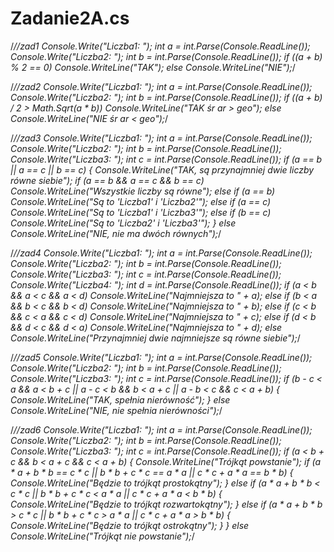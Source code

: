 # Zadanie2A.cs
/*//zad1
Console.Write("Liczba1: ");
int a = int.Parse(Console.ReadLine());
Console.Write("Liczba2: ");
int b = int.Parse(Console.ReadLine());
if ((a + b) % 2 == 0) Console.WriteLine("TAK");
else Console.WriteLine("NIE");*/

/*//zad2
Console.Write("Liczba1: ");
int a = int.Parse(Console.ReadLine());
Console.Write("Liczba2: ");
int b = int.Parse(Console.ReadLine());
if ((a + b) / 2 > Math.Sqrt(a * b)) Console.WriteLine("TAK śr ar > geo");
else Console.WriteLine("NIE śr ar < geo");*/

/*//zad3
Console.Write("Liczba1: ");
int a = int.Parse(Console.ReadLine());
Console.Write("Liczba2: ");
int b = int.Parse(Console.ReadLine());
Console.Write("Liczba3: ");
int c = int.Parse(Console.ReadLine());
if (a == b || a == c || b == c)
{
    Console.WriteLine("TAK, są przynajmniej dwie liczby równe siebie");
    if (a == b && a == c && b == c) Console.WriteLine("Wszystkie liczby są równe");
    else if (a == b) Console.WriteLine("Są to 'Liczba1' i 'Liczba2'");
    else if (a == c) Console.WriteLine("Są to 'Liczba1' i 'Liczba3'");
    else if (b == c) Console.WriteLine("Są to 'Liczba2' i 'Liczba3'");
}
else Console.WriteLine("NIE, nie ma dwóch równych");*/

/*//zad4
Console.Write("Liczba1: ");
int a = int.Parse(Console.ReadLine());
Console.Write("Liczba2: ");
int b = int.Parse(Console.ReadLine());
Console.Write("Liczba3: ");
int c = int.Parse(Console.ReadLine());
Console.Write("Liczba4: ");
int d = int.Parse(Console.ReadLine());
if (a < b && a < c && a < d) Console.WriteLine("Najmniejsza to " + a);
else if (b < a && b < c && b < d) Console.WriteLine("Najmniejsza to " + b);
else if (c < b && c < a && c < d) Console.WriteLine("Najmniejsza to " + c);
else if (d < b && d < c && d < a) Console.WriteLine("Najmniejsza to " + d);
else Console.WriteLine("Przynajmniej dwie najmniejsze są równe siebie");*/

/*//zad5
Console.Write("Liczba1: ");
int a = int.Parse(Console.ReadLine());
Console.Write("Liczba2: ");
int b = int.Parse(Console.ReadLine());
Console.Write("Liczba3: ");
int c = int.Parse(Console.ReadLine());
if (b - c < a && a < b + c || a - c < b && b < a + c || a - b < c && c < a + b)
{
    Console.WriteLine("TAK, spełnia nierówność");
}
else Console.WriteLine("NIE, nie spełnia nierówności");*/

/*//zad6
Console.Write("Liczba1: ");
int a = int.Parse(Console.ReadLine());
Console.Write("Liczba2: ");
int b = int.Parse(Console.ReadLine());
Console.Write("Liczba3: ");
int c = int.Parse(Console.ReadLine());
if (a < b + c && b < a + c && c < a + b)
{
    Console.WriteLine("Trójkąt powstanie");
    if (a * a + b * b == c * c || b * b + c * c == a * a || c * c + a * a == b * b)
    {
        Console.WriteLine("Będzie to trójkąt prostokątny");
    }
    else if (a * a + b * b < c * c || b * b + c * c < a * a || c * c + a * a < b * b)
    {
        Console.WriteLine("Będzie to trójkąt rozwartokątny");
    }
    else if (a * a + b * b > c * c || b * b + c * c > a * a || c * c + a * a > b * b)
    {
        Console.WriteLine("Będzie to trójkąt ostrokątny");
    }
}
else Console.WriteLine("Trójkąt nie powstanie");*/
